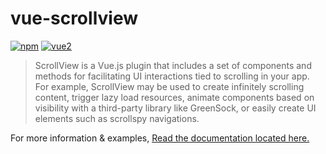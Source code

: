 # vue-scrollview

[![npm](https://img.shields.io/npm/v/vue-scrollview.svg)](https://www.npmjs.com/package/vue-scrollview) [![vue2](https://img.shields.io/badge/vue-2.x-brightgreen.svg)](https://vuejs.org/)

> ScrollView is a Vue.js plugin that includes a set of components and methods for facilitating UI interactions tied to scrolling in your app. For example, ScrollView may be used to create infinitely scrolling content, trigger lazy load resources, animate components based on visibility with a third-party library like GreenSock, or easily create UI elements such as scrollspy navigations.

For more information & examples, [Read the documentation located here.](https://chrishurlburt.gitbooks.io/vue-scrollview/content/)
